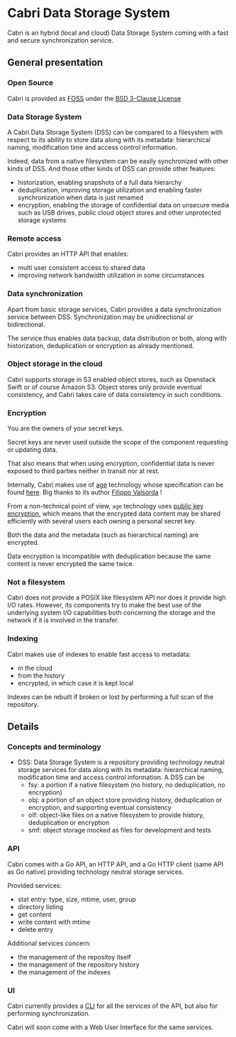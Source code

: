 # Cabri Data Storage System

Cabri is an hybrid (local and cloud) Data Storage System
coming with a fast and secure synchronization service.

## General presentation

### Open Source

Cabri is provided as
[FOSS](https://en.wikipedia.org/wiki/Free_and_open-source_software)
under the [BSD 3-Clause License](LICENSE)

### Data Storage System

A Cabri Data Storage System (DSS) can be compared to a filesystem with respect to its ability
to store data along with its metadata: hierarchical naming, modification time
and access control information.

Indeed, data from a native filesystem can be easily synchronized with other kinds of DSS.
And those other kinds of DSS can provide other features:

- historization, enabling snapshots of a full data hierarchy
- deduplication, improving storage utilization and enabling faster synchronization
when data is just renamed
- encryption, enabling the storage of confidential data on unsecure media such as USB drives,
public cloud object stores and other unprotected storage systems

### Remote access

Cabri provides an HTTP API that enables:

- multi user consistent access to shared data
- improving network bandwidth utilization in some circumstances

### Data synchronization

Apart from basic storage services, Cabri provides a data synchronization service between DSS.
Synchronization may be unidirectional or bidirectional.

The service thus enables data backup, data distribution or both,
along with historization, deduplication or encryption as already mentioned. 

### Object storage in the cloud

Cabri supports storage in S3 enabled object stores, such as Openstack Swift or of course Amazon S3.
Object stores only provide eventual consistency, and Cabri takes care of data consistency in such
conditions.

### Encryption

You are the owners of your secret keys.

Secret keys are never used outside the scope of the component requesting or updating data.

That also means that when using encryption, confidential data is never exposed to third parties
neither in transit nor at rest.

Internally, Cabri makes use of [age](https://age-encryption.org/) technology
whose specification can be found [here](https://github.com/C2SP/C2SP/blob/main/age.md).
Big thanks to its author [Filippo Valsorda](https://filippo.io/) !

From a non-technical point of view, `age` technology uses
[public key encryption](https://en.wikipedia.org/wiki/Public-key_cryptography),
which means that the encrypted data content may be shared efficiently with several users
each owning a personal secret key.

Both the data and the metadata (such as hierarchical naming) are encrypted.

Data encryption is incompatible with deduplication because the same content
is never encrypted the same twice.

### Not a filesystem

Cabri does not provide a POSIX like filesystem API nor does it provide high I/O rates.
However, its components try to make the best use of the underlying system I/O capabilities
both concerning the storage and the network if it is involved in the transfer.

### Indexing

Cabri makes use of indexes to enable fast access to metadata:

- in the cloud
- from the history
- encrypted, in which case it is kept local

Indexes can be rebuilt if broken or lost by performing a full scan of the repository.

## Details

### Concepts and terminology

- DSS: Data Storage System is a repository
  providing technology neutral storage services
  for data along with its metadata: hierarchical naming, modification time
  and access control information. A DSS can be
  - fsy: a portion if a native filesystem (no history, no deduplication, no encryption)
  - obj: a portion of an object store providing history, deduplication or encryption,
    and supporting eventual consistency
  - olf: object-like files on a native filesystem to provide history, deduplication or encryption
  - smf: object storage mocked as files for development and tests

### API

Cabri comes with a Go API, an HTTP API, and a Go HTTP client (same API as Go native)
providing technology neutral storage services.

Provided services:

- stat entry: type, size, mtime, user, group
- directory listing
- get content
- write content with mtime
- delete entry

Additional services concern:

- the management of the repositoy itself
- the management of the repository history
- the management of the indexes

### UI

Cabri currently provides a [CLI](https://en.wikipedia.org/wiki/Command-line_interface)
for all the services of the API, but also for performing synchronization.

Cabri will soon come with a Web User Interface for the same services.

